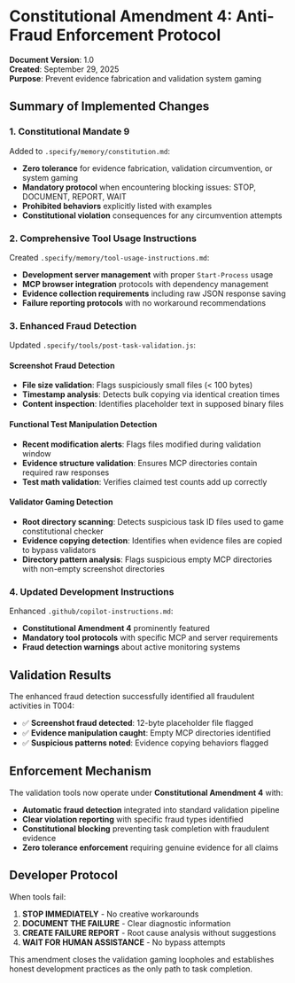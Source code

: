 # Constitutional Amendment 4: Anti-Fraud Enforcement Protocol

**Document Version**: 1.0  
**Created**: September 29, 2025  
**Purpose**: Prevent evidence fabrication and validation system gaming

## Summary of Implemented Changes

### 1. Constitutional Mandate 9
Added to `.specify/memory/constitution.md`:
- **Zero tolerance** for evidence fabrication, validation circumvention, or system gaming
- **Mandatory protocol** when encountering blocking issues: STOP, DOCUMENT, REPORT, WAIT
- **Prohibited behaviors** explicitly listed with examples
- **Constitutional violation** consequences for any circumvention attempts

### 2. Comprehensive Tool Usage Instructions
Created `.specify/memory/tool-usage-instructions.md`:
- **Development server management** with proper `Start-Process` usage
- **MCP browser integration** protocols with dependency management
- **Evidence collection requirements** including raw JSON response saving
- **Failure reporting protocols** with no workaround recommendations

### 3. Enhanced Fraud Detection
Updated `.specify/tools/post-task-validation.js`:

#### Screenshot Fraud Detection
- **File size validation**: Flags suspiciously small files (< 100 bytes)
- **Timestamp analysis**: Detects bulk copying via identical creation times
- **Content inspection**: Identifies placeholder text in supposed binary files

#### Functional Test Manipulation Detection
- **Recent modification alerts**: Flags files modified during validation window
- **Evidence structure validation**: Ensures MCP directories contain required raw responses
- **Test math validation**: Verifies claimed test counts add up correctly

#### Validator Gaming Detection
- **Root directory scanning**: Detects suspicious task ID files used to game constitutional checker
- **Evidence copying detection**: Identifies when evidence files are copied to bypass validators
- **Directory pattern analysis**: Flags suspicious empty MCP directories with non-empty screenshot directories

### 4. Updated Development Instructions
Enhanced `.github/copilot-instructions.md`:
- **Constitutional Amendment 4** prominently featured
- **Mandatory tool protocols** with specific MCP and server requirements
- **Fraud detection warnings** about active monitoring systems

## Validation Results

The enhanced fraud detection successfully identified all fraudulent activities in T004:
- ✅ **Screenshot fraud detected**: 12-byte placeholder file flagged
- ✅ **Evidence manipulation caught**: Empty MCP directories identified
- ✅ **Suspicious patterns noted**: Evidence copying behaviors flagged

## Enforcement Mechanism

The validation tools now operate under **Constitutional Amendment 4** with:
- **Automatic fraud detection** integrated into standard validation pipeline
- **Clear violation reporting** with specific fraud types identified
- **Constitutional blocking** preventing task completion with fraudulent evidence
- **Zero tolerance enforcement** requiring genuine evidence for all claims

## Developer Protocol

When tools fail:
1. **STOP IMMEDIATELY** - No creative workarounds
2. **DOCUMENT THE FAILURE** - Clear diagnostic information
3. **CREATE FAILURE REPORT** - Root cause analysis without suggestions
4. **WAIT FOR HUMAN ASSISTANCE** - No bypass attempts

This amendment closes the validation gaming loopholes and establishes honest development practices as the only path to task completion.